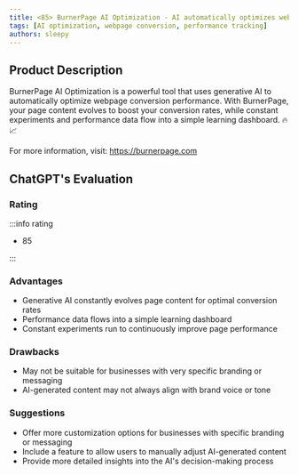 ```yaml
---
title: <85> BurnerPage AI Optimization - AI automatically optimizes webpage conversion performance
tags: [AI optimization, webpage conversion, performance tracking]
authors: sleepy
---
```


## Product Description

BurnerPage AI Optimization is a powerful tool that uses generative AI to automatically optimize webpage conversion performance. With BurnerPage, your page content evolves to boost your conversion rates, while constant experiments and performance data flow into a simple learning dashboard. 🔥📈

For more information, visit: https://burnerpage.com

## ChatGPT's Evaluation

### Rating

:::info rating

- 85

:::

### Advantages

- Generative AI constantly evolves page content for optimal conversion rates
- Performance data flows into a simple learning dashboard
- Constant experiments run to continuously improve page performance


### Drawbacks

- May not be suitable for businesses with very specific branding or messaging
- AI-generated content may not always align with brand voice or tone

### Suggestions

- Offer more customization options for businesses with specific branding or messaging
- Include a feature to allow users to manually adjust AI-generated content
- Provide more detailed insights into the AI's decision-making process